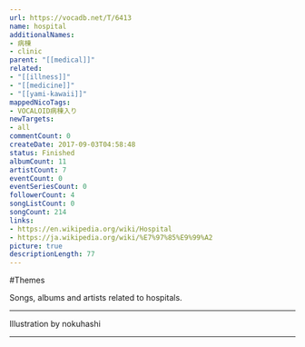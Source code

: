```yaml
---
url: https://vocadb.net/T/6413
name: hospital
additionalNames: 
- 病棟
- clinic
parent: "[[medical]]"
related:
- "[[illness]]"
- "[[medicine]]"
- "[[yami-kawaii]]"
mappedNicoTags:
- VOCALOID病棟入り
newTargets:
- all
commentCount: 0
createDate: 2017-09-03T04:58:48
status: Finished
albumCount: 11
artistCount: 7
eventCount: 0
eventSeriesCount: 0
followerCount: 4
songListCount: 0
songCount: 214
links: 
- https://en.wikipedia.org/wiki/Hospital
- https://ja.wikipedia.org/wiki/%E7%97%85%E9%99%A2
picture: true
descriptionLength: 77
---
```


#Themes

Songs, albums and artists related to hospitals.
___
Illustration by nokuhashi

---

